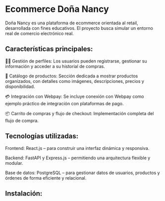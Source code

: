 # Ecommerce Doña Nancy

Doña Nancy es una plataforma de ecommerce orientada al retail, desarrollada con fines educativos. El proyecto busca simular un entorno real de comercio electrónico real.

## Características principales:

🧑‍💼 Gestión de perfiles: Los usuarios pueden registrarse, gestionar su información y acceder a su historial de compras.

🛒 Catálogo de productos: Sección dedicada a mostrar productos organizados, con detalles como imágenes, descripciones, precios y disponibilidad.

💳 Integración con Webpay: Se incluye conexión con Webpay como ejemplo práctico de integración con plataformas de pago.

📦 Carrito de compras y flujo de checkout: Implementación completa del flujo de compra.

## Tecnologías utilizadas:

Frontend: React.js – para construir una interfaz dinámica y responsiva.

Backend: FastAPI y Express.js – permitiendo una arquitectura flexible y modular.

Base de datos: PostgreSQL – para gestionar datos de usuarios, productos y órdenes de forma eficiente y relacional.

## Instalación:


